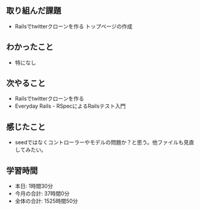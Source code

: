 ## 取り組んだ課題
- Railsでtwitterクローンを作る トップページの作成
## わかったこと
- 特になし
## 次やること
- Railsでtwitterクローンを作る
- Everyday Rails - RSpecによるRailsテスト入門
## 感じたこと
- seedではなくコントローラーやモデルの問題か？と思う。他ファイルも見直してみたい。
## 学習時間
- 本日: 1時間30分
- 今月の合計: 37時間0分
- 全体の合計: 1525時間50分
